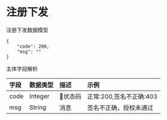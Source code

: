 # 注册下发

注册下发数据模型

```
{
    "code": 200,
    "msg": ""
}
```

主体字段解析

| 字段 | 数据类型 | 描述 | 示例 |
| :--- | :--- | :--- | :--- |
| code | Integer | 状态码 | 正常:200,签名不正确:403 |
| msg | String | 消息 | 签名不正确，授权未通过 |



